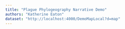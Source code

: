 ```yaml
---
title: "Plague Phylogeography Narrative Demo"
authors: "Katherine Eaton"
dataset: "http://localhost:4000/DemoMapLocal?d=map"
---
```

